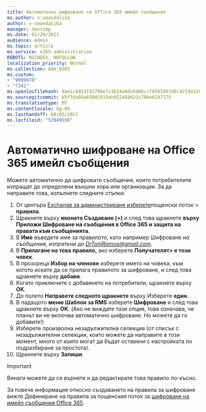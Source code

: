```yaml
---
title: Автоматично шифроване на Office 365 имейл съобщения
ms.author: v-smandalika
author: v-smandalika
manager: dansimp
ms.date: 02/24/2021
audience: Admin
ms.topic: article
ms.service: o365-administration
ROBOTS: NOINDEX, NOFOLLOW
localization_priority: Normal
ms.collection: Adm_O365
ms.custom:
- "9000078"
- "7342"
ms.openlocfilehash: 8ae1c6853f41790efc3b24a9dc696bccf8385967d8c9219a1200e287e6ce32a1
ms.sourcegitcommit: b5f7da89a650d2915dc652449623c78be6247175
ms.translationtype: MT
ms.contentlocale: bg-BG
ms.lasthandoff: 08/05/2021
ms.locfileid: "53949556"
---
```

# <a name="automatically-encrypt-certain-office-365-email-messages"></a>Автоматично шифроване на Office 365 имейл съобщения

Можете автоматично да шифровате съобщения, които потребителите изпращат до определени външни хора или организации. За да направите това, изпълнете следните стъпки:

1. От центъра [Exchange за администриране изберете](https://outlook.office365.com/ecp/)пощенски поток > **правила**. 
2. Щракнете върху **иконата Създаване (+)** и след това щракнете **върху Приложи Шифроване на съобщения в Office 365 и защита на правата към съобщенията.**
3. В **Име** въведете име за правилото, като например Шифроване *на съобщения, изпратени до DrToniRamos@gmail.com*.
4. В **Прилагане на това правило,** ако изберете **Получателят> е този човек**. 
5. В прозореца **Избор на членове** изберете името на човека, към когото искате да се прилага правилото за шифроване, и след това щракнете върху **добави**. 
6. Когато приключите с добавянето на потребители, щракнете върху **OK**.
7. До полето **Направете следното щракнете** върху Изберете **един**. 
8. В падащото **меню Шаблон за RMS** изберете **Шифроване** и след това щракнете върху **OK**. (Ако не виждате тази опция, това означава, че планът ви не включва автоматично шифроване. Но можете да го добавите!)
9. Изберете произволна незадължителна селекция (от списък с незадължителни селекции, които можете да направите в този момент, много от които могат да бъдат оставени с настройката по подразбиране за простота).
10. Щракнете върху **Запиши**.

> [!IMPORTANT]
> Винаги можете да се върнете и да редактирате това правило по-късно.

За повече информация относно създаването на правила за шифроване вижте Дефиниране на правила за пощенския поток за [шифроване на имейл съобщения Office 365](https://docs.microsoft.com/microsoft-365/compliance/define-mail-flow-rules-to-encrypt-email).

